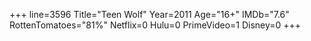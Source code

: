 +++
line=3596
Title="Teen Wolf"
Year=2011
Age="16+"
IMDb="7.6"
RottenTomatoes="81%"
Netflix=0
Hulu=0
PrimeVideo=1
Disney=0
+++


